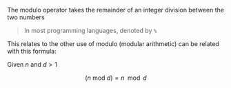 The modulo operator takes the remainder of an integer division between the two numbers

> In most programming languages, denoted by `%`

This relates to the other use of modulo (modular arithmetic) can be related with this formula:

Given $n$ and $d > 1$

$$
(n \ \text{mod}  \ d ) = n \mod d
$$
